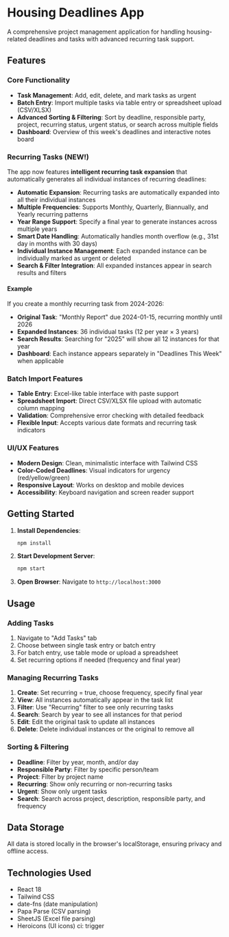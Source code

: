 # Housing Deadlines App

A comprehensive project management application for handling housing-related deadlines and tasks with advanced recurring task support.

## Features

### Core Functionality
- **Task Management**: Add, edit, delete, and mark tasks as urgent
- **Batch Entry**: Import multiple tasks via table entry or spreadsheet upload (CSV/XLSX)
- **Advanced Sorting & Filtering**: Sort by deadline, responsible party, project, recurring status, urgent status, or search across multiple fields
- **Dashboard**: Overview of this week's deadlines and interactive notes board

### Recurring Tasks (NEW!)
The app now features **intelligent recurring task expansion** that automatically generates all individual instances of recurring deadlines:

- **Automatic Expansion**: Recurring tasks are automatically expanded into all their individual instances
- **Multiple Frequencies**: Supports Monthly, Quarterly, Biannually, and Yearly recurring patterns
- **Year Range Support**: Specify a final year to generate instances across multiple years
- **Smart Date Handling**: Automatically handles month overflow (e.g., 31st day in months with 30 days)
- **Individual Instance Management**: Each expanded instance can be individually marked as urgent or deleted
- **Search & Filter Integration**: All expanded instances appear in search results and filters

#### Example
If you create a monthly recurring task from 2024-2026:
- **Original Task**: "Monthly Report" due 2024-01-15, recurring monthly until 2026
- **Expanded Instances**: 36 individual tasks (12 per year × 3 years)
- **Search Results**: Searching for "2025" will show all 12 instances for that year
- **Dashboard**: Each instance appears separately in "Deadlines This Week" when applicable

### Batch Import Features
- **Table Entry**: Excel-like table interface with paste support
- **Spreadsheet Import**: Direct CSV/XLSX file upload with automatic column mapping
- **Validation**: Comprehensive error checking with detailed feedback
- **Flexible Input**: Accepts various date formats and recurring task indicators

### UI/UX Features
- **Modern Design**: Clean, minimalistic interface with Tailwind CSS
- **Color-Coded Deadlines**: Visual indicators for urgency (red/yellow/green)
- **Responsive Layout**: Works on desktop and mobile devices
- **Accessibility**: Keyboard navigation and screen reader support

## Getting Started

1. **Install Dependencies**:
   ```bash
   npm install
   ```

2. **Start Development Server**:
   ```bash
   npm start
   ```

3. **Open Browser**: Navigate to `http://localhost:3000`

## Usage

### Adding Tasks
1. Navigate to "Add Tasks" tab
2. Choose between single task entry or batch entry
3. For batch entry, use table mode or upload a spreadsheet
4. Set recurring options if needed (frequency and final year)

### Managing Recurring Tasks
1. **Create**: Set recurring = true, choose frequency, specify final year
2. **View**: All instances automatically appear in the task list
3. **Filter**: Use "Recurring" filter to see only recurring tasks
4. **Search**: Search by year to see all instances for that period
5. **Edit**: Edit the original task to update all instances
6. **Delete**: Delete individual instances or the original to remove all

### Sorting & Filtering
- **Deadline**: Filter by year, month, and/or day
- **Responsible Party**: Filter by specific person/team
- **Project**: Filter by project name
- **Recurring**: Show only recurring or non-recurring tasks
- **Urgent**: Show only urgent tasks
- **Search**: Search across project, description, responsible party, and frequency

## Data Storage
All data is stored locally in the browser's localStorage, ensuring privacy and offline access.

## Technologies Used
- React 18
- Tailwind CSS
- date-fns (date manipulation)
- Papa Parse (CSV parsing)
- SheetJS (Excel file parsing)
- Heroicons (UI icons)
ci: trigger
